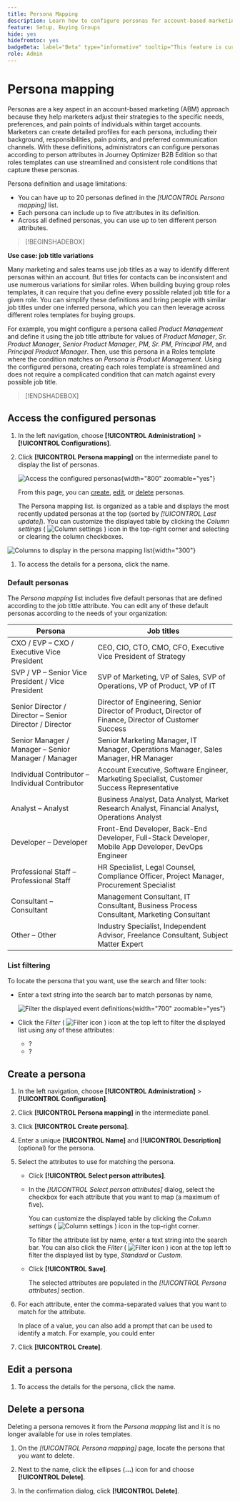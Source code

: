 ```yaml
---
title: Persona Mapping
description: Learn how to configure personas for account-based marketing by mapping person attributes to create streamlined role templates for buying groups.
feature: Setup, Buying Groups
hide: yes
hidefromtoc: yes
badgeBeta: label="Beta" type="informative" tooltip="This feature is currently in a limited beta release"
role: Admin
---
```

# Persona mapping

Personas are a key aspect in an account-based marketing (ABM) approach because they help marketers adjust their strategies to the specific needs, preferences, and pain points of individuals within target accounts. Marketers can create detailed profiles for each persona, including their background, responsibilities, pain points, and preferred communication channels. With these definitions, administrators can configure personas according to person attributes in Journey Optimizer B2B Edition so that roles templates can use streamlined and consistent role conditions that capture these personas.

<!-- Currently there is no insight into what persona goes into what role. With buying group agent, when asked questions about, what should be the size of the buying group, what persona should be in that buying group, what role do they play, etc, then agent will analyze all the data, (opportunity data, engagement data, sales conversation, etc) and informs the user that the buying group needs 7 persona, e.g.CMO, VP of marketing, marketing leader, Marketing ops, etc. 

Then based on what agent informed, users can create a template with those personas. -->
Persona definition and usage limitations:

* You can have up to 20 personas defined in the _[!UICONTROL Persona mapping]_ list.
* Each persona can include up to five attributes in its definition.
* Across all defined personas, you can use up to ten different person attributes.

>[!BEGINSHADEBOX]

**Use case: job title variations**

Many marketing and sales teams use job titles as a way to identify different personas within an account. But titles for contacts can be inconsistent and use numerous variations for similar roles. When building buying group roles templates, it can require that you define every possible related job title for a given role. You can simplify these definitions and bring people with similar job titles under one inferred persona, which you can then leverage across different roles templates for buying groups.

For example, you might configure a persona called _Product Management_ and define it using the job title attribute for values of _Product Manager_, _Sr. Product Manager_, _Senior Product Manager_, _PM_, _Sr. PM_, _Principal PM_, and _Principal Product Manager_. Then, use this persona in a Roles template where the condition matches on _Persona is Product Management_. Using the configured persona, creating each roles template is streamlined and does not require a complicated condition that can match against every possible job title.

>[!ENDSHADEBOX]

## Access the configured personas

1. In the left navigation, choose **[!UICONTROL Administration]** > **[!UICONTROL Configurations]**.

1. Click **[!UICONTROL Persona mapping]** on the intermediate panel to display the list of personas.

   ![Access the configured personas](./assets/configuration-engagement-scoring-list.png){width="800" zoomable="yes"}

   From this page, you can [create](#create-an-engagement-score-model), [edit](#change-the-engagement-weighting-settings), or [delete](#delete-a-persona) personas.

   The Persona mapping list. is organized as a table and displays the most recently updated personas at the top (sorted by _[!UICONTROL Last update]_). You can customize the displayed table by clicking the _Column settings_ ( ![Column settings](../assets/do-not-localize/icon-column-settings.svg) ) icon in the top-right corner and selecting or clearing the column checkboxes.

  ![Columns to display in the persona mapping list](./assets/configuration-engagement-scoring-list-columns.png){width="300"}

1. To access the details for a persona, click the name.
   
### Default personas

The _Persona mapping_ list includes five default personas that are defined according to the job tittle attribute. You can edit any of these default personas according to the needs of your organization:

| Persona | Job titles |
| ------- | ---------- |
| CXO / EVP – CXO / Executive Vice President | CEO, CIO, CTO, CMO, CFO, Executive Vice President of Strategy |
| SVP / VP – Senior Vice President / Vice President | SVP of Marketing, VP of Sales, SVP of Operations, VP of Product, VP of IT |
| Senior Director / Director – Senior Director / Director | Director of Engineering, Senior Director of Product, Director of Finance, Director of Customer Success |
| Senior Manager / Manager – Senior Manager / Manager | Senior Marketing Manager, IT Manager, Operations Manager, Sales Manager, HR Manager |
| Individual Contributor – Individual Contributor | Account Executive, Software Engineer, Marketing Specialist, Customer Success Representative |
| Analyst – Analyst | Business Analyst, Data Analyst, Market Research Analyst, Financial Analyst, Operations Analyst |
| Developer – Developer | Front-End Developer, Back-End Developer, Full-Stack Developer, Mobile App Developer, DevOps Engineer |
| Professional Staff – Professional Staff | HR Specialist, Legal Counsel, Compliance Officer, Project Manager, Procurement Specialist |
| Consultant – Consultant | Management Consultant, IT Consultant, Business Process Consultant, Marketing Consultant |
| Other – Other | Industry Specialist, Independent Advisor, Freelance Consultant, Subject Matter Expert |

### List filtering

To locate the persona that you want, use the search and filter tools:

* Enter a text string into the search bar to match personas by name, 
   
   ![Filter the displayed event definitions](./assets/configuration-events-defs-list-filtered.png){width="700" zoomable="yes"}

* Click the _Filter_ ( ![Filter icon](../assets/do-not-localize/icon-filter.svg) ) icon at the top left to filter the displayed list  using any of these attributes:

   * ?
   * ?

## Create a persona

1. In the left navigation, choose **[!UICONTROL Administration]** > **[!UICONTROL Configuration]**.

1. Click **[!UICONTROL Persona mapping]** in the intermediate panel.

1. Click **[!UICONTROL Create persona]**.

1. Enter a unique **[!UICONTROL Name]** and **[!UICONTROL Description]** (optional) for the persona.

1. Select the attributes to use for matching the persona. 

   * Click **[!UICONTROL Select person attributes]**.

   * In the _[!UICONTROL Select person attributes]_ dialog, select the checkbox for each attribute that you want to map (a maximum of five).

      You can customize the displayed table by clicking the _Column settings_ ( ![Column settings](../assets/do-not-localize/icon-column-settings.svg) ) icon in the top-right corner.   

      To filter the attribute list by name, enter a text string into the search bar. You can also click the _Filter_ ( ![Filter icon](../assets/do-not-localize/icon-filter.svg) ) icon at the top left to filter the displayed list by type, _Standard_ or _Custom_.

   * Click **[!UICONTROL Save]**.

     The selected attributes are populated in the _[!UICONTROL Persona attributes]_ section.

1. For each attribute, enter the comma-separated values that you want to match for the attribute.

   In place of a value, you can also add a prompt that can be used to identify a match. For example, you could enter 

1. Click **[!UICONTROL Create]**.

## Edit a persona

1. To access the details for the persona, click the name.


## Delete a persona

Deleting a persona removes it from the _Persona mapping_ list and it is no longer available for use in roles templates.

1. On the _[!UICONTROL Persona mapping]_ page, locate the persona that you want to delete.

1. Next to the name, click the ellipses (**...**) icon for and choose **[!UICONTROL Delete]**.

1. In the confirmation dialog, click **[!UICONTROL Delete]**.
